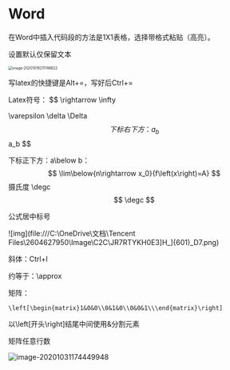 # Word

在Word中插入代码段的方法是1X1表格，选择带格式粘贴（高亮）。

设置默认仅保留文本

<img src="E:\WorkSpace\blog\md\Utils\Image\image-20201018211746622.png" alt="image-20201018211746622" style="zoom:50%;" />

写latex的快捷键是Alt+=，写好后Ctrl+=

Latex符号：
$$
\rightarrow
\infty

\varepsilon
\delta \Delta
$$
下标右下方：a_b 
$$
a_b
$$


下标正下方：a\below b：
$$
\lim\below{n\rightarrow x_0}{f\left(x\right)=A}
$$
摄氏度 \degc
$$
\degc
$$


公式居中标号

![img](file:///C:\OneDrive\文档\Tencent Files\2604627950\Image\C2C\JR7RTYKH0E3]H_]{601)_D7.png)

斜体：Ctrl+I

约等于：\approx

矩阵：

```
\left[\begin{matrix}1&0&0\\0&1&0\\0&0&1\\\end{matrix}\right]
```

以\left[开头\right]结尾中间使用&分割元素



矩阵任意行数

![image-20201031174449948](E:\WorkSpace\blog\md\Utils\Image\image-20201031174449948.png)